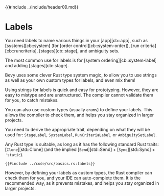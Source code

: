 {{#include ../include/header09.md}}

# Labels

You need labels to name various things in your [app][cb::app], such as
[systems][cb::system] (for [order control][cb::system-order]), [run
criteria][cb::runcriteria], [stages][cb::stage], and ambiguity sets.

The most common use for labels is for [system ordering][cb::system-label]
and adding [stages][cb::stage].

Bevy uses some clever Rust type system magic, to allow you to use strings
as well as your own custom types for labels, and even mix them!

Using strings for labels is quick and easy for prototyping. However, they
are easy to mistype and are unstructured. The compiler cannot validate them
for you, to catch mistakes.

You can also use custom types (usually `enum`s) to define your labels. This
allows the compiler to check them, and helps you stay organized in larger
projects.

You need to derive the appropriate trait, depending on what they will be
used for: `StageLabel`, `SystemLabel`, `RunCriteriaLabel`, or `AmbiguitySetLabel`.

Any Rust type is suitable, as long as it has the following standard Rust
traits: [`Clone`][std::Clone] (and the implied [`Send`][std::Send] +
[`Sync`][std::Sync] + `'static`).

```rust,no_run,noplayground
{{#include ../code/src/basics.rs:labels}}
```

However, by defining your labels as custom types, the Rust compiler can check
them for you, and your IDE can auto-complete them. It is the recommended way,
as it prevents mistakes, and helps you stay organized in larger projects.
